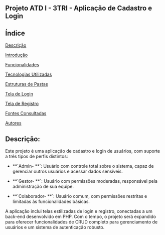 ## Projeto ATD I - 3TRI - Aplicação de Cadastro e Login

## Índice

[Descrição](#descri%C3%A7%C3%A3o)

[Introdução](#introdu%C3%A7%C3%A3o)

[Funcionalidades](#funcionalidades)

[Tecnologias Utilizadas](#tecnologias-utilizadas)

[Estruturas de Pastas](#estrutura-de-pastas)

[Tela de Login](#tela-de-login)

[Tela de Registro](#tela-de-registro)

[Fontes Consultadas](#fontes-consultadas)

[Autores](#autores)

## Descrição:

Este projeto é uma aplicação de cadastro e login de usuários, com suporte a três tipos de perfis distintos:

- **`Admin- **´: Usuário com controle total sobre o sistema, capaz de gerenciar outros usuários e acessar dados sensíveis.

- **`Gestor- **´: Usuário com permissões moderadas, responsável pela administração de sua equipe.

- **`Colaborador- **´: Usuário comum, com permissões restritas e limitadas às funcionalidades básicas.

A aplicação inclui telas estilizadas de login e registro, conectadas a um back-end desenvolvido em PHP. Com o tempo, o projeto será expandido para oferecer funcionalidades de CRUD completo para gerenciamento de usuários e um sistema de autenticação robusto.

